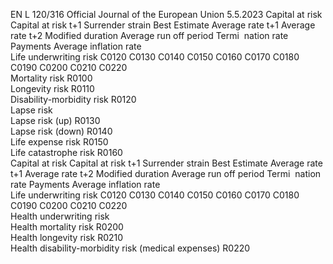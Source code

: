 EN  L 120/316 Official Journal of the European Union 5.5.2023
 Capital at risk  Capital at risk 
t+1  Surrender 
strain  Best Estimate  Average rate t+1  Average 
rate t+2  Modified 
duration  Average 
run off 
period  Termi ­
nation 
rate  Payments  Average 
inflation 
rate  
Life underwriting risk  C0120  C0130  C0140  C0150  C0160  C0170  C0180  C0190  C0200  C0210  C0220  
Mortality risk  R0100  
Longevity risk  R0110  
Disability-morbidity risk  R0120  
Lapse risk  
Lapse risk (up)  R0130  
Lapse risk (down)  R0140  
Life expense risk  R0150  
Life catastrophe risk  R0160  
Capital at risk  Capital at risk 
t+1  Surrender 
strain  Best Estimate  Average rate t+1  Average 
rate t+2  Modified 
duration  Average 
run off 
period  Termi ­
nation 
rate  Payments  Average 
inflation 
rate  
Life underwriting risk  C0120  C0130  C0140  C0150  C0160  C0170  C0180  C0190  C0200  C0210  C0220  
Health underwriting risk  
Health mortality risk  R0200  
Health longevity risk  R0210  
Health disability-morbidity 
risk (medical expenses)  R0220